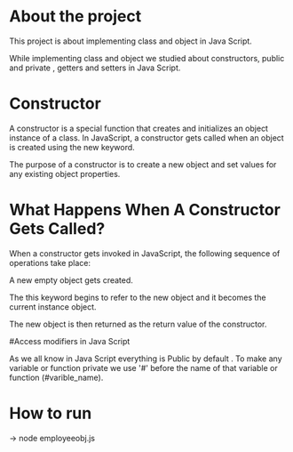 # About the project
This project is about implementing class and object in Java Script.

While implementing class and object we studied about constructors, public and private , getters and setters in Java Script. 

# Constructor
A constructor is a special function that creates and initializes an object instance of a class. In JavaScript, a constructor gets called when an object is created using the new keyword.

The purpose of a constructor is to create a new object and set values for any existing object properties.

# What Happens When A Constructor Gets Called?
When a constructor gets invoked in JavaScript, the following sequence of operations take place:

A new empty object gets created.

The this keyword begins to refer to the new object and it becomes the current instance object.

The new object is then returned as the return value of the constructor.

#Access modifiers in Java Script

As we all know in Java Script everything is Public by default . 
To make any variable or function private we use '#' before the name of that variable or function (#varible_name).

# How to run 

-> node employeeobj.js
